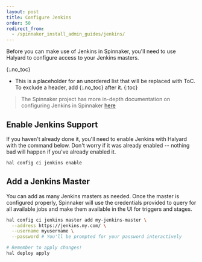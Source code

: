 ```yaml
---
layout: post
title: Configure Jenkins
order: 50
redirect_from:
  - /spinnaker_install_admin_guides/jenkins/
---
```


Before you can make use of Jenkins in Spinnaker, you'll need to use Halyard
to configure access to your Jenkins masters.

{:.no_toc}
* This is a placeholder for an unordered list that will be replaced with ToC. To exclude a header, add {:.no_toc} after it.
{:toc}

> The Spinnaker project has more in-depth documentation on configuring Jenkins
> in Spinnaker [here](https://www.spinnaker.io/setup/ci/jenkins/)

## Enable Jenkins Support

If you haven't already done it, you'll need to enable Jenkins with Halyard
with the command below.  Don't worry if it was already enabled -- nothing bad
will happen if you've already enabled it.

```bash
hal config ci jenkins enable
```

## Add a Jenkins Master

You can add as many Jenkins masters as needed.  Once the master is configured
properly, Spinnaker will use the credentials provided to query for all
available jobs and make them available in the UI for triggers and stages.

```bash
hal config ci jenkins master add my-jenkins-master \
  --address https://jenkins.my.com/ \
  --username myusername \
  --password # You'll be prompted for your password interactively

# Remember to apply changes!
hal deploy apply
```



